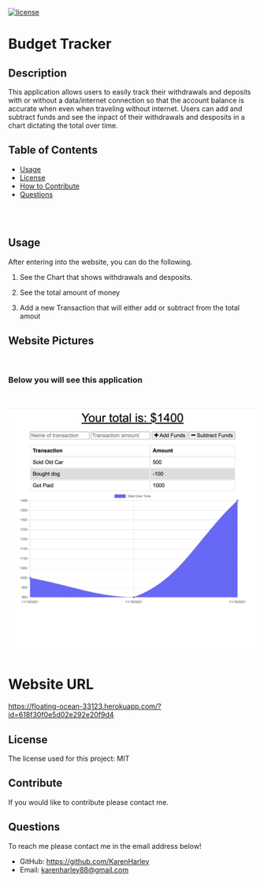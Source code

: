 [![license](https://img.shields.io/github/license/DAVFoundation/captain-n3m0.svg?style=flat-square)](https://github.com/DAVFoundation/captain-n3m0/blob/master/LICENSE)

# Budget Tracker

## Description

This application allows users to easily track their withdrawals and deposits with or without a data/internet connection so that the account balance is accurate when even when traveling without internet. Users can add and subtract funds and see the inpact of their withdrawals and desposits in a chart dictating the total over time.

## Table of Contents

- [Usage](#usage)
- [License](#license)
- [How to Contribute](#contribute)
- [Questions](#questions)

<br/>
<br/>
  
  ## Usage
After entering into the website, you can do the following.

1. See the Chart that shows withdrawals and desposits.

2. See the total amount of money

3. Add a new Transaction that will either add or subtract from the total amout




## Website Pictures
<br/>

### Below you will see this application

<br/>

![home](./pics/website.png)



# Website URL

https://floating-ocean-33123.herokuapp.com/?id=618f30f0e5d02e292e20f9d4


## License

The license used for this project: MIT

## Contribute

If you would like to contribute please contact me.

## Questions

To reach me please contact me in the email address below!

- GitHub: https://github.com/KarenHarley
- Email: karenharley88@gmail.com
